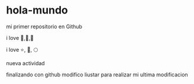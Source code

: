 # hola-mundo

mi primer repositorio en Github

i love 🍦,🍕,🐶

  i love :star:, 📖, 🌕

  nueva actividad

  finalizando con github
  modifico liustar 
  para realizar mi ultima modificacion
